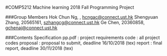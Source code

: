 #COMP5212 Machine learning 2018 Fall Programming Project

###Group Members
Hok Chun Ng, , hcngac@connect.ust.hk
Shengyuan Zhang, 20565161, szhangcg@connect.ust.hk
Ge Chen, 20360858, gchenaj@connect.ust.hk

###Contents Specification
pp.pdf :  project requirements
code : all project codes
proposal : proposal to submit, deadline 16/10/2018 (tex)
report : final report, deadline 30/11/2018 (tex)
